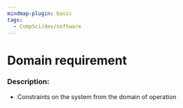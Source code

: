 ```yaml
---
mindmap-plugin: basic
tags:
  - CompSci/dev/software
---
```

# Domain requirement
### Description:
- Constraints on the system from the domain of operation
